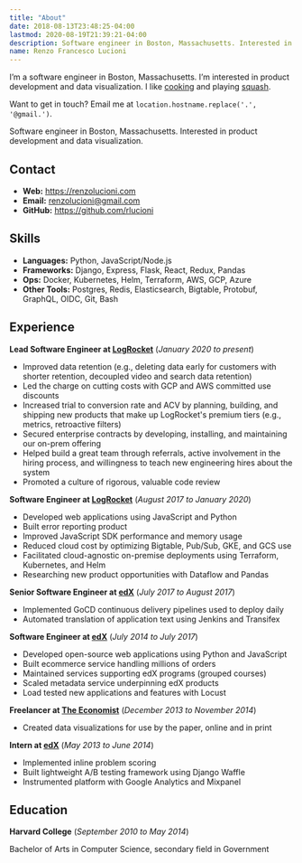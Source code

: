 ```yaml
---
title: "About"
date: 2018-08-13T23:48:25-04:00
lastmod: 2020-08-19T21:39:21-04:00
description: Software engineer in Boston, Massachusetts. Interested in product development and data visualization.
name: Renzo Francesco Lucioni
---
```


<p class="noprint">
  I’m a software engineer in Boston, Massachusetts. I’m interested in product development and data visualization. I like <a href="https://github.com/rlucioni/recipes">cooking</a> and playing <a href="https://github.com/rlucioni/courtbot">squash</a>.
</p>

<p class="noprint">
  Want to get in touch? Email me at <code>location.hostname.replace('.', '@gmail.')</code>.
</p>

<p class="print">
  Software engineer in Boston, Massachusetts. Interested in product development and data visualization.
</p>

## Contact

- **Web:** https://renzolucioni.com
- **Email:** renzolucioni@gmail.com
- **GitHub:** https://github.com/rlucioni

## Skills

- **Languages:** Python, JavaScript/Node.js
- **Frameworks:** Django, Express, Flask, React, Redux, Pandas
- **Ops:** Docker, Kubernetes, Helm, Terraform, AWS, GCP, Azure
- **Other Tools:** Postgres, Redis, Elasticsearch, Bigtable, Protobuf, GraphQL, OIDC, Git, Bash

## Experience

**Lead Software Engineer at [LogRocket](https://logrocket.com/)** (_January 2020 to present_)

- Improved data retention (e.g., deleting data early for customers with shorter retention, decoupled video and search data retention)
- Led the charge on cutting costs with GCP and AWS committed use discounts
- Increased trial to conversion rate and ACV by planning, building, and shipping new products that make up LogRocket's premium tiers (e.g., metrics, retroactive filters)
- Secured enterprise contracts by developing, installing, and maintaining our on-prem offering
- Helped build a great team through referrals, active involvement in the hiring process, and willingness to teach new engineering hires about the system
- Promoted a culture of rigorous, valuable code review

**Software Engineer at [LogRocket](https://logrocket.com/)** (_August 2017 to January 2020_)

- Developed web applications using JavaScript and Python
- Built error reporting product
- Improved JavaScript SDK performance and memory usage
- Reduced cloud cost by optimizing Bigtable, Pub/Sub, GKE, and GCS use
- Facilitated cloud-agnostic on-premise deployments using Terraform, Kubernetes, and Helm
- Researching new product opportunities with Dataflow and Pandas

**Senior Software Engineer at [edX](https://www.edx.org/)** (_July 2017 to August 2017_)

- Implemented GoCD continuous delivery pipelines used to deploy daily
- Automated translation of application text using Jenkins and Transifex

**Software Engineer at [edX](https://www.edx.org/)** (_July 2014 to July 2017_)

- Developed open-source web applications using Python and JavaScript
- Built ecommerce service handling millions of orders
- Maintained services supporting edX programs (grouped courses)
- Scaled metadata service underpinning edX products
- Load tested new applications and features with Locust

**Freelancer at [The Economist](https://www.economist.com/)** (_December 2013 to November 2014_)

- Created data visualizations for use by the paper, online and in print

**Intern at [edX](https://www.edx.org/)** (_May 2013 to June 2014_)

- Implemented inline problem scoring
- Built lightweight A/B testing framework using Django Waffle
- Instrumented platform with Google Analytics and Mixpanel

## Education

**Harvard College** (_September 2010 to May 2014_)

Bachelor of Arts in Computer Science, secondary field in Government
